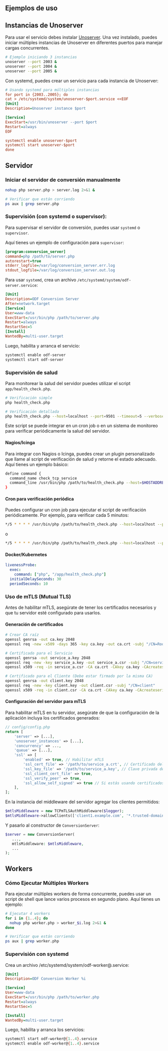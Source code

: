 ## Ejemplos de uso 

## Instancias de Unoserver
Para usar el servicio debes instalar [Unoserver](https://github.com/unoconv/unoserver).
Una vez instalado, puedes iniciar múltiples instancias de Unoserver en diferentes puertos para manejar cargas concurrentes.
```bash
# Ejemplo iniciando 3 instancias
unoserver --port 2003 &
unoserver --port 2004 &
unoserver --port 2005 &
```
Con systemd, puedes crear un servicio para cada instancia de Unoserver:
```ini
# Usando systemd para múltiples instancias
for port in {2003..2005}; do
cat > /etc/systemd/system/unoserver-$port.service <<EOF
[Unit]
Description=Unoserver instance $port

[Service]
ExecStart=/usr/bin/unoserver --port $port
Restart=always
EOF

systemctl enable unoserver-$port
systemctl start unoserver-$port
done
```
## Servidor
### Iniciar el servidor de conversión manualmente  
```bash
nohup php server.php > server.log 2>&1 &

# Verificar que están corriendo
ps aux | grep server.php
```
### Supervisión (con systemd o supervisor):
Para supervisar el servidor de conversión, puedes usar `systemd` o `supervisor`. 

Aquí tienes un ejemplo de configuración para `supervisor`:
```ini
[program:conversion_server]
command=php /path/to/server.php
autorestart=true
stderr_logfile=/var/log/conversion_server.err.log
stdout_logfile=/var/log/conversion_server.out.log
```
Para usar `systemd`, crea un archivo `/etc/systemd/system/odf-server.service`:
```ini
[Unit]
Description=ODF Conversion Server
After=network.target
[Service]
User=www-data
ExecStart=/usr/bin/php /path/to/server.php
Restart=always
RestartSec=5
[Install]
WantedBy=multi-user.target
```
Luego, habilita y arranca el servicio:
```bash 
systemctl enable odf-server
systemctl start odf-server
```
### Supervisión de salud
Para monitorear la salud del servidor puedes utilizar el script `app/health_check.php`.
```bash
# Verificación simple
php health_check.php

# Verificación detallada
php health_check.php --host=localhost --port=9501 --timeout=5 --verbose
```
Este script se puede integrar en un cron job o en un sistema de monitoreo para verificar periódicamente la salud del servidor.
#### Nagios/Icinga
Para integrar con Nagios o Icinga, puedes crear un plugin personalizado que llame al script de verificación de salud y retorne el estado adecuado. Aquí tienes un ejemplo básico:

```bash
define command {
  command_name check_tcp_service
  command_line /usr/bin/php /path/to/health_check.php --host=$HOSTADDRESS$ --port=$ARG1$ --timeout=$ARG2$
}
```
#### Cron para verificación periódica
Puedes configurar un cron job para ejecutar el script de verificación periódicamente. Por ejemplo, para verificar cada 5 minutos:

```bash
*/5 * * * * /usr/bin/php /path/to/health_check.php --host=localhost --port=9501 --timeout=5 >> /var/log/health_check.log 2>&1
```
o
```bash
*/5 * * * * /usr/bin/php /path/to/health_check.php --host=localhost --port=9501 && echo "Service OK" || echo "Service FAILED" | mail -s "Service Status" admin@example.com
```
#### Docker/Kubernetes
```yaml
livenessProbe:
  exec:
    command: ["php", "/app/health_check.php"]
  initialDelaySeconds: 30
  periodSeconds: 10
```

### Uso de mTLS (Mutual TLS)
Antes de habilitar mTLS, asegúrate de tener los certificados necesarios y que tu servidor esté configurado para usarlos. 
#### Generación de certificados
```bash
# Crear CA raíz
openssl genrsa -out ca.key 2048
openssl req -new -x509 -days 365 -key ca.key -out ca.crt -subj "/CN=Root CA"

# Certificado para el Servicio 
openssl genrsa -out service_a.key 2048
openssl req -new -key service_a.key -out service_a.csr -subj "/CN=service_a"
openssl x509 -req -in service_a.csr -CA ca.crt -CAkey ca.key -CAcreateserial -out service_a.crt -days 365

# Certificado para el Cliente (Debe estar firmado por la misma CA)
openssl genrsa -out client.key 2048
openssl req -new -key client.key -out client.csr -subj "/CN=client"
openssl x509 -req -in client.csr -CA ca.crt -CAkey ca.key -CAcreateserial -out client.crt -days 365
```
#### Configuración del servidor para mTLS
Para habilitar mTLS en tu servidor, asegúrate de que la configuración de la aplicación incluya los certificados generados:
```php
// config/config.php
return [
    'server' => [...],
    'unoserver_instances' => [...],
    'concurrency' => ...,
    'queue' => [...],
    'ssl' => [
        'enabled' => true, // Habilitar mTLS
        'ssl_cert_file' => '/path/to/service_a.crt', // Certificado del servidor
        'ssl_key_file' => '/path/to/service_a.key', // Clave privada del servidor
        'ssl_client_cert_file' => true,
        'ssl_verify_peer' => true,
        'ssl_allow_self_signed' => true // Si estás usando certificados autofirmados
    ],
];
```
En la instancia del middleware del servidor agregar los clientes permitidos:
```php
$mtlsMiddleware = new TCPmTLSAuthMiddleware($logger);
$mtlsMiddleware->allowClients(['client1.example.com', '*.trusted-domain.com']);
```
Y pasarlo al constructor de `ConversionServer`:
```php
$server = new ConversionServer(
   ...,
   mtlsMiddleware: $mtlsMiddleware,
   ...
);
```


## Workers

### Cómo Ejecutar Múltiples Workers
Para ejecutar múltiples workers de forma concurrente, puedes usar un script de shell que lance varios procesos en segundo plano. Aquí tienes un ejemplo:

```bash
# Ejecutar 4 workers
for i in {1..4}; do
  nohup php worker.php > worker_$i.log 2>&1 &
done

# Verificar que están corriendo
ps aux | grep worker.php
```

### Supervisión con systemd

Crea un archivo /etc/systemd/system/odf-worker@.service:
```ini
[Unit]
Description=ODF Conversion Worker %i

[Service]
User=www-data
ExecStart=/usr/bin/php /path/to/worker.php
Restart=always
RestartSec=5

[Install]
WantedBy=multi-user.target
```
Luego, habilita y arranca los servicios:
```bash
systemctl start odf-worker@{1..4}.service
systemctl enable odf-worker@{1..4}.service
```